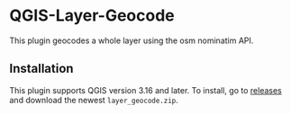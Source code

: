 # QGIS-Layer-Geocode
This plugin geocodes a whole layer using the osm nominatim API.

## Installation
This plugin supports QGIS version 3.16 and later. To install, go to [releases](https://github.com/bennetrr/QGIS-Layer-Geocode/releases) and download the newest ```layer_geocode.zip```. 
